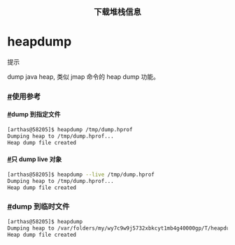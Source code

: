 <center><font size="4"><b>下载堆栈信息</b></font></center>

# heapdump

提示

dump java heap, 类似 jmap 命令的 heap dump 功能。

### [#](https://arthas.aliyun.com/doc/heapdump.html#使用参考)使用参考

#### [#](https://arthas.aliyun.com/doc/heapdump.html#dump-到指定文件)dump 到指定文件



```bash
[arthas@58205]$ heapdump /tmp/dump.hprof
Dumping heap to /tmp/dump.hprof...
Heap dump file created
```

#### [#](https://arthas.aliyun.com/doc/heapdump.html#只-dump-live-对象)只 dump live 对象



```bash
[arthas@58205]$ heapdump --live /tmp/dump.hprof
Dumping heap to /tmp/dump.hprof...
Heap dump file created
```

### [#](https://arthas.aliyun.com/doc/heapdump.html#dump-到临时文件)dump 到临时文件



```bash
[arthas@58205]$ heapdump
Dumping heap to /var/folders/my/wy7c9w9j5732xbkcyt1mb4g40000gp/T/heapdump2019-09-03-16-385121018449645518991.hprof...
Heap dump file created
```